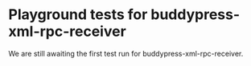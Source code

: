 # Playground tests for buddypress-xml-rpc-receiver
We are still awaiting the first test run for buddypress-xml-rpc-receiver.

